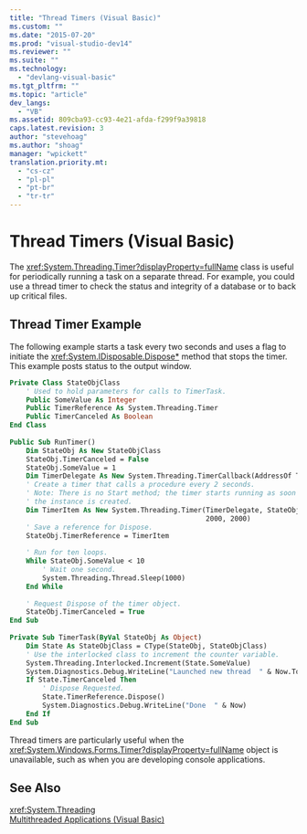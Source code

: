 ```yaml
---
title: "Thread Timers (Visual Basic)"
ms.custom: ""
ms.date: "2015-07-20"
ms.prod: "visual-studio-dev14"
ms.reviewer: ""
ms.suite: ""
ms.technology: 
  - "devlang-visual-basic"
ms.tgt_pltfrm: ""
ms.topic: "article"
dev_langs: 
  - "VB"
ms.assetid: 809cba93-cc93-4e21-afda-f299f9a39818
caps.latest.revision: 3
author: "stevehoag"
ms.author: "shoag"
manager: "wpickett"
translation.priority.mt: 
  - "cs-cz"
  - "pl-pl"
  - "pt-br"
  - "tr-tr"
---
```

# Thread Timers (Visual Basic)
The <xref:System.Threading.Timer?displayProperty=fullName> class is useful for periodically running a task on a separate thread. For example, you could use a thread timer to check the status and integrity of a database or to back up critical files.  
  
## Thread Timer Example  
 The following example starts a task every two seconds and uses a flag to initiate the <xref:System.IDisposable.Dispose*> method that stops the timer. This example posts status to the output window.  
  
```vb  
Private Class StateObjClass  
    ' Used to hold parameters for calls to TimerTask.  
    Public SomeValue As Integer  
    Public TimerReference As System.Threading.Timer  
    Public TimerCanceled As Boolean  
End Class  
  
Public Sub RunTimer()  
    Dim StateObj As New StateObjClass  
    StateObj.TimerCanceled = False  
    StateObj.SomeValue = 1  
    Dim TimerDelegate As New System.Threading.TimerCallback(AddressOf TimerTask)  
    ' Create a timer that calls a procedure every 2 seconds.  
    ' Note: There is no Start method; the timer starts running as soon as   
    ' the instance is created.  
    Dim TimerItem As New System.Threading.Timer(TimerDelegate, StateObj,  
                                                2000, 2000)  
    ' Save a reference for Dispose.  
    StateObj.TimerReference = TimerItem  
  
    ' Run for ten loops.  
    While StateObj.SomeValue < 10  
        ' Wait one second.  
        System.Threading.Thread.Sleep(1000)  
    End While  
  
    ' Request Dispose of the timer object.  
    StateObj.TimerCanceled = True  
End Sub  
  
Private Sub TimerTask(ByVal StateObj As Object)  
    Dim State As StateObjClass = CType(StateObj, StateObjClass)  
    ' Use the interlocked class to increment the counter variable.  
    System.Threading.Interlocked.Increment(State.SomeValue)  
    System.Diagnostics.Debug.WriteLine("Launched new thread  " & Now.ToString)  
    If State.TimerCanceled Then  
        ' Dispose Requested.  
        State.TimerReference.Dispose()  
        System.Diagnostics.Debug.WriteLine("Done  " & Now)  
    End If  
End Sub  
```  
  
 Thread timers are particularly useful when the <xref:System.Windows.Forms.Timer?displayProperty=fullName> object is unavailable, such as when you are developing console applications.  
  
## See Also  
 <xref:System.Threading>   
 [Multithreaded Applications (Visual Basic)](../../../../visual-basic/programming-guide/concepts/threading/multithreaded-applications.md)